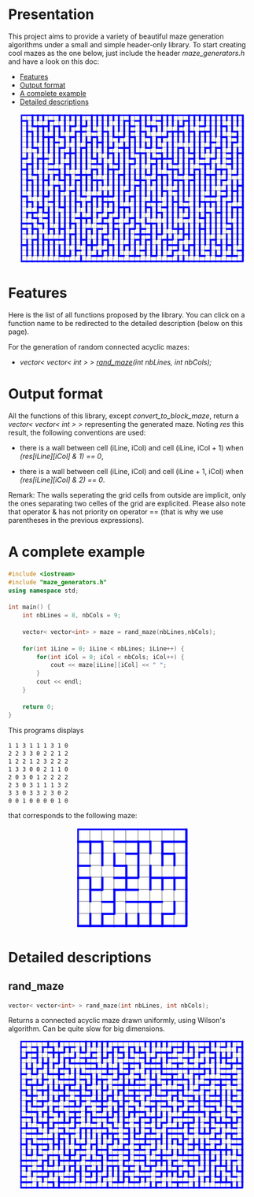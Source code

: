 # Presentation

This project aims to provide a variety of beautiful maze generation
algorithms under a small and simple header-only library.
To start creating cool mazes as the one below, just include
the header *maze_generators.h* and have a look on this doc:
- [Features](#features)
- [Output format](#output_format)
- [A complete example](#complete_example)
- [Detailed descriptions](#detailed_descriptions)

<p align="center">
  <img src="https://github.com/ismaelbelghiti/maze-generators-cpp/blob/master/doc_images/maze_example.png?raw=true" alt="Maze Example"/>
</p>

<a name="features"></a>
# Features

Here is the list of all functions proposed by the library.
You can click on a function name to be redirected
to the detailed description (below on this page).


For the generation of random connected acyclic mazes:
- *vector< vector< int > > [rand_maze](#rand_maze)(int nbLines, int nbCols);*

<a name="output_format"></a>
# Output format

All the functions of this library, except *convert_to_block_maze*, return a
*vector< vector< int > >* representing the generated maze.
Noting *res* this result, the following conventions are used:
- there is a wall between cell (iLine, iCol) and cell (iLine, iCol + 1) 
when *(res[iLine][iCol] & 1) == 0*,

- there is a wall between cell (iLine, iCol) and cell (iLine + 1, iCol) 
when *(res[iLine][iCol] & 2) == 0*.

Remark: The walls seperating the grid cells  from outside are implicit, only
the ones separating two celles of the grid are explicited. Please also note 
that operator & has not priority on operator == (that is why we use parentheses 
in the previous expressions).

<a name="complete_example"></a>
# A complete example

```cpp
#include <iostream>
#include "maze_generators.h"
using namespace std;
 
int main() {
	int nbLines = 8, nbCols = 9;
 
	vector< vector<int> > maze = rand_maze(nbLines,nbCols);
 
	for(int iLine = 0; iLine < nbLines; iLine++) {
		for(int iCol = 0; iCol < nbCols; iCol++) {
			cout << maze[iLine][iCol] << " ";
		}
		cout << endl;
	}
	
	return 0;
}
```

This programs displays
```
1 1 3 1 1 1 3 1 0 
2 2 3 3 0 2 2 1 2 
1 2 2 1 2 3 2 2 2 
1 3 3 0 0 2 1 1 0 
2 0 3 0 1 2 2 2 2 
2 3 0 3 1 1 1 3 2 
3 3 0 3 3 2 3 0 2 
0 0 1 0 0 0 0 1 0
```

that corresponds to the following maze:
<p align="center">
  <img src="https://github.com/ismaelbelghiti/maze-generators-cpp/blob/master/doc_images/example_output.png?raw=true" alt="rand_maze example"/>
</p>

<a name="detailed_descriptions"></a>
# Detailed descriptions

<a name="rand_maze"></a>
## rand_maze

```cpp
vector< vector<int> > rand_maze(int nbLines, int nbCols);
```

Returns a connected acyclic maze drawn uniformly, using Wilson's algorithm. Can be
quite slow for big dimensions.

<p align="center">
  <img src="https://github.com/ismaelbelghiti/maze-generators-cpp/blob/master/doc_images/rand_maze_example.png?raw=true" alt="rand_maze example"/>
</p>





